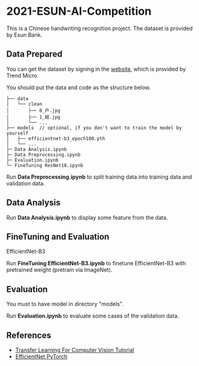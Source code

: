 # 2021-ESUN-AI-Competition

This is a Chinese handwriting recognition project. The dataset is provided by Esun Bank.

## Data Prepared

You can get the dataset by signing in the [website](https://tbrain.trendmicro.com.tw/Competitions/Details/14), which is provided by Trend Micro.

You should put the data and code as the structure below.

```
├── data
│   └── clean
│       ├── 0_戶.jpg
│       ├── 1_經.jpg
│       └── ...
├── models  // optional, if you don't want to train the model by yourself
│   ├── efficientnet-b3_epoch100.pth
│   └── ...
├─ Data Analysis.ipynb
├─ Data Preprocessing.ipynb
├─ Evaluation.ipynb
└─ FineTuning ResNet18.ipynb
```
Run **Data Preprocessing.ipynb** to split training data into training data and validation data.

## Data Analysis

Run **Data Analysis.ipynb** to display some feature from the data.

## FineTuning and Evaluation
  
EfficientNet-B3

Run **FineTuning EfficientNet-B3.ipynb** to finetune EfficientNet-B3 with pretrained weight (pretrain via ImageNet).

## Evaluation

You must to have model in directory "models".

Run **Evaluation.ipynb** to evaluate some cases of the validation data.

## References

- [Transfer Learning For Computer Vision Tutorial](https://pytorch.org/tutorials/beginner/transfer_learning_tutorial.html)
- [EfficientNet PyTorch](https://github.com/lukemelas/EfficientNet-PyTorch)
